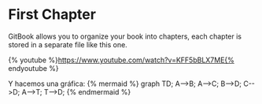 # First Chapter

GitBook allows you to organize your book into chapters, each chapter is stored in a separate file like this one.

{% youtube %}https://www.youtube.com/watch?v=KFF5bBLX7ME{% endyoutube %} 


Y hacemos una gráfica:
{% mermaid %} 
graph TD; 
A-->B; 
A-->C; 
B-->D; 
C-->D;
A-->T;
T-->D;
{% endmermaid %} 
